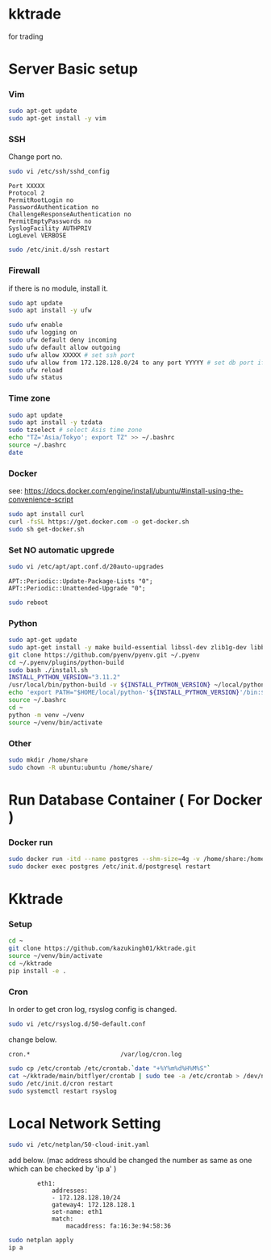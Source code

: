 # kktrade
for trading

# Server Basic setup

### Vim

```bash
sudo apt-get update
sudo apt-get install -y vim
```

### SSH

Change port no.

```bash
sudo vi /etc/ssh/sshd_config
```

```ssh
Port XXXXX
Protocol 2
PermitRootLogin no
PasswordAuthentication no
ChallengeResponseAuthentication no
PermitEmptyPasswords no
SyslogFacility AUTHPRIV
LogLevel VERBOSE
```

```bash
sudo /etc/init.d/ssh restart
```

### Firewall

if there is no module, install it.

```bash
sudo apt update
sudo apt install -y ufw
```

```bash
sudo ufw enable
sudo ufw logging on
sudo ufw default deny incoming
sudo ufw default allow outgoing
sudo ufw allow XXXXX # set ssh port
sudo ufw allow from 172.128.128.0/24 to any port YYYYY # set db port if you need
sudo ufw reload
sudo ufw status
```

### Time zone

```bash
sudo apt update
sudo apt install -y tzdata
sudo tzselect # select Asis time zone
echo "TZ='Asia/Tokyo'; export TZ" >> ~/.bashrc
source ~/.bashrc
date
```

### Docker

see: https://docs.docker.com/engine/install/ubuntu/#install-using-the-convenience-script

```bash
sudo apt install curl
curl -fsSL https://get.docker.com -o get-docker.sh
sudo sh get-docker.sh
```

### Set NO automatic upgrede

```bash
sudo vi /etc/apt/apt.conf.d/20auto-upgrades
```

```
APT::Periodic::Update-Package-Lists "0";
APT::Periodic::Unattended-Upgrade "0";
```

```bash
sudo reboot
```

### Python

```bash
sudo apt-get update
sudo apt-get install -y make build-essential libssl-dev zlib1g-dev libbz2-dev libreadline-dev libsqlite3-dev wget curl llvm libncurses5-dev libncursesw5-dev xz-utils tk-dev libffi-dev liblzma-dev git iputils-ping net-tools vim cron rsyslog
git clone https://github.com/pyenv/pyenv.git ~/.pyenv
cd ~/.pyenv/plugins/python-build
sudo bash ./install.sh
INSTALL_PYTHON_VERSION="3.11.2"
/usr/local/bin/python-build -v ${INSTALL_PYTHON_VERSION} ~/local/python-${INSTALL_PYTHON_VERSION}
echo 'export PATH="$HOME/local/python-'${INSTALL_PYTHON_VERSION}'/bin:$PATH"' >> ~/.bashrc
source ~/.bashrc
cd ~
python -m venv ~/venv
source ~/venv/bin/activate
```

### Other

```bash
sudo mkdir /home/share
sudo chown -R ubuntu:ubuntu /home/share/
```

# Run Database Container ( For Docker )

### Docker run

```bash
sudo docker run -itd --name postgres --shm-size=4g -v /home/share:/home/share postgres:16.0 /bin/bash --login
sudo docker exec postgres /etc/init.d/postgresql restart
```

# Kktrade

### Setup

```bash
cd ~
git clone https://github.com/kazukingh01/kktrade.git
source ~/venv/bin/activate
cd ~/kktrade
pip install -e .
```

### Cron

In order to get cron log, rsyslog config is changed.

```bash
sudo vi /etc/rsyslog.d/50-default.conf
```

change below.

```
cron.*                         /var/log/cron.log
```

```bash
sudo cp /etc/crontab /etc/crontab.`date "+%Y%m%d%H%M%S"`
cat ~/kktrade/main/bitflyer/crontab | sudo tee -a /etc/crontab > /dev/null
sudo /etc/init.d/cron restart
sudo systemctl restart rsyslog
```

# Local Network Setting

```bash
sudo vi /etc/netplan/50-cloud-init.yaml
```

add below. (mac address should be changed the number as same as one which can be checked by 'ip a' )

```
        eth1:
            addresses:
            - 172.128.128.10/24
            gateway4: 172.128.128.1
            set-name: eth1
            match:
                macaddress: fa:16:3e:94:58:36
```

```bash
sudo netplan apply
ip a
```
